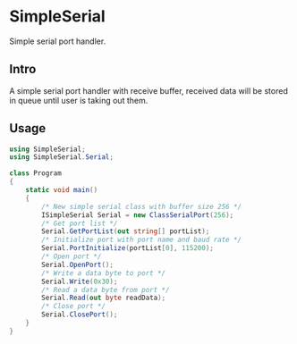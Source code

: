 # SimpleSerial
Simple serial port handler.

## Intro

A simple serial port handler with receive buffer, received data will be stored in queue until user is taking out them.

## Usage

```C#
using SimpleSerial;
using SimpleSerial.Serial;

class Program
{
    static void main()
    {
        /* New simple serial class with buffer size 256 */
        ISimpleSerial Serial = new ClassSerialPort(256);
        /* Get port list */
        Serial.GetPortList(out string[] portList);
        /* Initialize port with port name and baud rate */
        Serial.PortInitialize(portList[0], 115200);
        /* Open port */
        Serial.OpenPort();
        /* Write a data byte to port */
        Serial.Write(0x30);
        /* Read a data byte from port */
        Serial.Read(out byte readData);
        /* Close port */
        Serial.ClosePort();
    }
}
```
